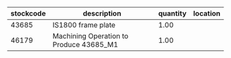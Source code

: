 |stockcode|description|quantity|location|
|---------|-----------|--------|--------|
|43685|IS1800 frame plate|1.00||
|46179|Machining Operation to Produce 43685_M1|1.00||
